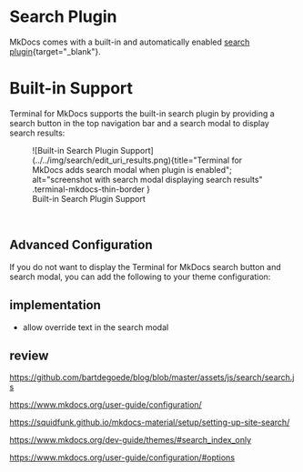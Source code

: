 # Search Plugin
MkDocs comes with a built-in and automatically enabled [search plugin]{target="_blank"}.  

[search plugin]: https://www.mkdocs.org/user-guide/configuration/#search

# Built-in Support
Terminal for MkDocs supports the built-in search plugin by providing a search button in the top navigation bar and a search modal to display search results:

<section markdown>
<figure markdown>
![Built-in Search Plugin Support](../../img/search/edit_uri_results.png){title="Terminal for MkDocs adds search modal when plugin is enabled"; alt="screenshot with search modal displaying search results" .terminal-mkdocs-thin-border }
<figcaption>Built-in Search Plugin Support</figcaption>
</figure>
</section>
<br>


## Advanced Configuration

If you do not want to display the Terminal for MkDocs search button and search modal, you can add the following to your theme configuration:


## implementation
- allow override text in the search modal

## review
https://github.com/bartdegoede/blog/blob/master/assets/js/search/search.js

https://www.mkdocs.org/user-guide/configuration/

https://squidfunk.github.io/mkdocs-material/setup/setting-up-site-search/

https://www.mkdocs.org/dev-guide/themes/#search_index_only

https://www.mkdocs.org/user-guide/configuration/#options